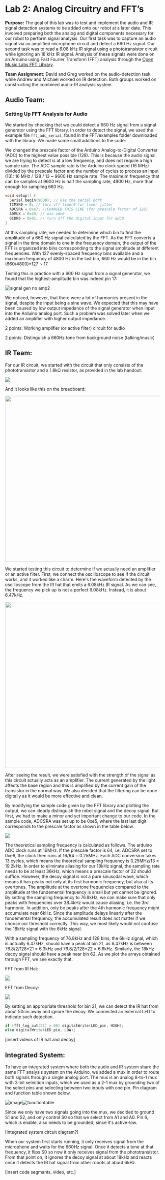 #  Lab 2: Analog Circuitry and FFT’s

**Purpose:** The goal of this lab was to test and implement the audio and IR signal detection systems to be added onto our robot at a later date. This involved preparing both the analog and digital components necessary for our robot to perform signal analysis. Our first task was to capture an audio signal via an amplified microphone circuit and detect a 660 Hz signal. Our second task was to read a 6.08 kHz IR signal using a phototransistor circuit while ignoring an 18 kHz IR signal. Analysis of these signals were done on an Arduino using Fast Fourier Transform (FFT) analysis through the [Open Music Labs FFT Library](http://wiki.openmusiclabs.com/wiki/ArduinoFFT). 

**Team Assignment:** David and Greg worked on the audio-detection task while Andrew and Michael worked on IR detection. Both groups worked on constructing the combined audio-IR analysis system.

## Audio Team:

### Setting Up FFT Analysis for Audio

We started by checking that we could detect a 660 Hz signal from a signal generator using the FFT library. In order to detect the signal, we used the example file `fft_adc_serial`, found in the FFT/examples folder downloaded with the library. We made some small additions to the code:

We changed the prescale factor of the Arduino Analog-to-Digital Converter (ADC) to the highest value possible (128). This is because the audio signal we are trying to detect is at a low frequency, and does not require a high sample rate. The ADC sample rate is the Arduino clock speed (16 MHz) divided by the prescale factor and the number of cycles to process an input (13): 16 MHz / 128 / 13 ~ 9600 Hz sample rate. The maximum frequency that can be samples at 9600 Hz is half the sampling rate, 4800 Hz, more than enough for sampling 660 Hz. 

```cpp
void setup() {
  Serial.begin(9600); // use the serial port
  TIMSK0 = 0; // turn off timer0 for lower jitter
  ADCSRA = 0xe7; //CHANGED THIS LINE (for prescale factor of 128)
  ADMUX = 0x40; // use adc0
  DIDR0 = 0x01; // turn off the digital input for adc0
}
```

At this sampling rate, we needed to determine which bin to find the amplitude of a 660 Hz signal calculated by the FFT. As the FFT converts a signal in the time domain to one in the frequency domain, the output of the FFT is organized into bins corresponding to the signal amplitude at different frequencies. With 127 evenly-spaced frequency bins available and a maximum frequency of 4800 Hz in the last bin, 660 Hz would be in the bin (660/4800)*127 ~ 17. 

Testing this in practice with a 660 Hz signal from a signal generator, we found that the highest-amplitude bin was indeed pin 17:

![signal gen no amp2](https://user-images.githubusercontent.com/12742304/46562847-284fc480-c8cc-11e8-8610-b3972fd84115.png)

We noticed, however, that there were a lot of harmonics present in the signal, despite the input being a sine wave. We expected that this may have been caused by low output impedance of the signal generator when input into the Arduino analog port. Such a problem was solved later when we added an amplifier with higher output impedance. 


2 points: Working amplifier (or active filter) circuit for audio

2 points: Distinguish a 660Hz tone from background noise (talking/music)

## IR Team:

For our IR circuit, we started with the circuit that only consists of the phototransistor and a 1.8kΩ resistor, as provided in the lab handout:

<img src="https://cei-lab.github.io/ece3400-2018/images/lab2_phototransistor_schem.png"/>

And it looks like this on the breadboard:

<img src="https://user-images.githubusercontent.com/42748229/46548398-fa06c080-c89c-11e8-80ef-c81fa1885d85.png" width="720" height="540"/>

We started testing this circuit to determine if we actually need an amplifier or an active filter. First, we connect the oscilloscope to see if the circuit works, and it worked like a charm. Here's the waveform detected by the oscilloscope from the IR hat that emits a 6.08kHz IR signal. As we can see, the frequency we pick up is not a perfect 6.08kHz. Instead, it is about 6.47kHz.

<img src="https://user-images.githubusercontent.com/42748229/46548656-b2346900-c89d-11e8-9019-e88dd62f9795.jpeg" width="720" height="540"/>

After seeing the result, we were satisfied with the strength of the signal as this circuit actually acts as an amplifier. The current generated by the light affects the base region and this is amplified by the current gain of the transistor in the normal way. We also decided that the filtering can be done digitally as it would be more effective and clean.

By modifying the sample code given by the FFT library and plotting the output, we can clearly distinguish the robot signal and the decoy signal. But first, we had to make a minor and yet important change to our code. In the sample code, ADCSRA was set up to be 0xe5, where the last last digit corresponds to the prescale factor as shown in the table below.

<img src="https://user-images.githubusercontent.com/42748229/46558523-60024080-c8bb-11e8-8624-8f1513b950d4.png"/>

The theoretical sampling frequency is calculated as follows. The arduino ADC clock runs at 16MHz. If the prescale factor is 64, i.e. ADCSRA set to 0xe6, the clock then runs at 16/64 = 0.25MHz. Each ADC conversion takes 13 cycles, which means the theoretical sampling frequency is 0.25MHz/13 = 19.2kHz. In order to eliminate aliasing for our 18kHz signal, the sampling rate needs to be at least 36kHz, which means a prescale factor of 32 should suffice. However, the decoy signal is not a pure sinusodal wave, which means it has peaks not only at its first harmonic frequency, but also at its overtones. The amplitude at the overtone frequencies compared to the amplitude at the fundemental frequency is small but yet cannot be ignored. By setting the sampling frequency to 76.8kHz, we can make sure that only peaks with frequencies over 38.4kHz would cause aliasing, i.e. the 3rd harmonic. In addition, only be peaks after the 4th harmonic frequency might accumulate near 6kHz. Since the amplitude delays linearly after the fundemental frequency, the accumulated result does not matter if we choose our threshold correctly. This way, we most likely would not confuse the 18kHz signal with the 6kHz signal. 

With a sampling frequency of 76.8kHz and 128 bins, the 6kHz signal, which is actually 6.47kHz, should have a peak at bin 21, as 6.47kHz is between 76.8/2/128\*21 = 6.3kHz and 76.8/2/128\*22 = 6.6kHz. Similarly, the 18kHz decoy signal should have a peak near bin 62. As we plot the arrays obtained through FFT, we see exactly that.

FFT from IR Hat:

<img src="https://user-images.githubusercontent.com/42748229/46559383-3565b700-c8be-11e8-998c-e61b1a442d93.png"/>

FFT from Decoy:

<img src="https://user-images.githubusercontent.com/42748229/46559389-3bf42e80-c8be-11e8-90a9-d87d710551df.png"/>

By setting an appropriate threshold for bin 21, we can detect the IR hat from about 50cm away and ignore the decoy. We connected an external LED to indicate such detection.

```cpp
if (fft_log_out[21] > 60) digitalWrite(LED_pin, HIGH);
else digitalWrite(LED_pin, LOW);
```

[insert videos of IR hat and decoy]

## Integrated System:

To have an integrated system where both the audio and IR system share the same FFT analysis system on the Arduino, we added a mux in order to route both signals through a single analog port. The mux is an analog 8-to-1 mux with 3-bit selection inputs, which we used as a 2-1 mux by grounding two of the select pins and selecting between two inputs with one pin. Pin diagram and function table shown below.

![image](https://user-images.githubusercontent.com/42748229/46560456-d43fe280-c8c1-11e8-92ec-740b3bd49977.png)![functiontable](https://user-images.githubusercontent.com/42748229/46560910-63012f00-c8c3-11e8-9337-37a1eb17cdac.png)

Since we only have two signals going into the mux, we decided to ground S1 and S2, and only control S0 so that we select from A1 and A0. Pin 6, which is enable, also needs to be grounded, since it's active-low.

[integrated system circuit diagram?]

When our system first starts running, it only receives signal from the microphone and waits for the 660Hz signal. Once it detects a tone at that frequency, it flips S0 so now it only receives signal from the phototransistor. From that point on, it ignores the decoy signal at about 18kHz and reacts once it detects the IR hat signal from other robots at about 6kHz.

[insert code segmants, video, etc.]
